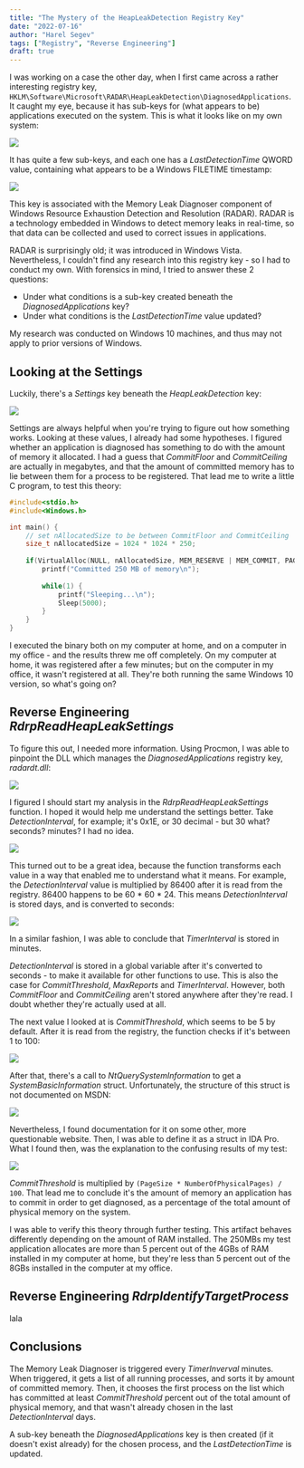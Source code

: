 ```yaml
---
title: "The Mystery of the HeapLeakDetection Registry Key"
date: "2022-07-16"
author: "Harel Segev"
tags: ["Registry", "Reverse Engineering"]
draft: true
---
```


I was working on a case the other day, when I first came across a rather interesting registry key, `HKLM\Software\Microsoft\RADAR\HeapLeakDetection\DiagnosedApplications`. It caught my eye, because it has sub-keys for (what appears to be) applications executed on the system. This is what it looks like on my own system:

![](images/regedit_key_hierarchy.png)

It has quite a few sub-keys, and each one has a *LastDetectionTime* QWORD value, containing what appears to be a Windows FILETIME timestamp:

![](images/regedit_last_detection_time.png)

This key is associated with the Memory Leak Diagnoser component of Windows Resource Exhaustion Detection and Resolution (RADAR). RADAR is a technology embedded in Windows to detect memory leaks in real-time, so that data can be collected and used to correct issues in applications.

RADAR is surprisingly old; it was introduced in Windows Vista. Nevertheless, I couldn't find any research into this registry key - so I had to conduct my own. With forensics in mind, I tried to answer these 2 questions:

* Under what conditions is a sub-key created beneath the *DiagnosedApplications* key?
* Under what conditions is the *LastDetectionTime* value updated?

My research was conducted on Windows 10 machines, and thus may not apply to prior versions of Windows.

## Looking at the Settings

Luckily, there's a *Settings* key beneath the *HeapLeakDetection* key:

![](images/regedit_settings.png)

Settings are always helpful when you're trying to figure out how something works. Looking at these values, I already had some hypotheses. I figured whether an application is diagnosed has something to do with the amount of memory it allocated. I had a guess that *CommitFloor* and *CommitCeiling* are actually in megabytes, and that the amount of committed memory has to lie between them for a process to be registered. That lead me to write a little C program, to test this theory:

```c
#include<stdio.h>
#include<Windows.h>

int main() {
    // set nAllocatedSize to be between CommitFloor and CommitCeiling
    size_t nAllocatedSize = 1024 * 1024 * 250;
    
    if(VirtualAlloc(NULL, nAllocatedSize, MEM_RESERVE | MEM_COMMIT, PAGE_READWRITE)) {
        printf("Committed 250 MB of memory\n");
        
        while(1) {
            printf("Sleeping...\n");
            Sleep(5000);
        }
    }
}
```

I executed the binary both on my computer at home, and on a computer in my office - and the results threw me off completely. On my computer at home, it was registered after a few minutes; but on the computer in my office, it wasn't registered at all. They're both running the same Windows 10 version, so what's going on?



## Reverse Engineering *RdrpReadHeapLeakSettings*

To figure this out, I needed more information. Using Procmon, I was able to pinpoint the DLL which manages the *DiagnosedApplications* registry key, *radardt.dll*:

![](images/procmon.png)

I figured I should start my analysis in the *RdrpReadHeapLeakSettings* function. I hoped it would help me understand the settings better. Take *DetectionInterval*, for example; it's 0x1E, or 30 decimal - but 30 what? seconds? minutes? I had no idea.

![](images/physics_meme.png)

This turned out to be a great idea, because the function transforms each value in a way that enabled me to understand what it means. For example, the *DetectionInterval* value is multiplied by 86400 after it is read from the registry. 86400 happens to be 60 * 60 * 24. This means *DetectionInterval* is stored days, and is converted to seconds:

![](images/ida32_DetectionInterval.png)

In a similar fashion, I was able to conclude that *TimerInterval* is stored in minutes.

*DetectionInterval* is stored in a global variable after it's converted to seconds - to make it available for other functions to use. This is also the case for *CommitThreshold*, *MaxReports* and *TimerInterval*. However, both *CommitFloor* and *CommitCeiling* aren't stored anywhere after they're read. I doubt whether they're actually used at all.

The next value I looked at is *CommitThreshold*, which seems to be 5 by default. After it is read from the registry, the function checks if it's between 1 to 100:

![](images/ida64_CommitThreshold_01.png)

After that, there's a call to *NtQuerySystemInformation* to get a *SystemBasicInformation* struct. Unfortunately, the structure of this struct is not documented on MSDN:

![](images/msdn_SystemBasicInformation.png)

Nevertheless, I found documentation for it on some other, more questionable website. Then, I was able to define it as a struct in IDA Pro. What I found then, was the explanation to the confusing results of my test:

![](images/ida64_CommitThreshold_02.png)

*CommitThreshold* is multiplied by `(PageSize * NumberOfPhysicalPages) / 100`. That lead me to conclude it's the amount of memory an application has to commit in order to get diagnosed, as a percentage of the total amount of physical memory on the system.

I was able to verify this theory through further testing. This artifact behaves differently depending on the amount of RAM installed. The 250MBs my test application allocates are more than 5 percent out of the 4GBs of RAM installed in my computer at home, but they're less than 5 percent out of the 8GBs installed in the computer at my office.



## Reverse Engineering *RdrpIdentifyTargetProcess*

lala

## Conclusions

The Memory Leak Diagnoser is triggered every *TimerInverval* minutes. When triggered, it gets a list of all running processes, and sorts it by amount of committed memory. Then, it chooses the first process on the list which has committed at least *CommitThreshold* percent out of the total amount of physical memory, and that wasn't already chosen in the last *DetectionInterval* days.

A sub-key beneath the *DiagnosedApplications* key is then created (if it doesn't exist already) for the chosen process, and the *LastDetectionTime* is updated.

